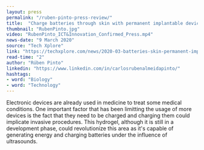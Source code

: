 ```yaml
---
layout: press
permalink: "/ruben-pinto-press-review/"
title:  "Charge batteries through skin with permanent implantable device concept"
thumbnail: "RubenPinto.jpg"
video: "RubenPinto_ICT&Innovation_Confirmed_Press.mp4"
news-date: "9 March 2020"
source: "Tech Xplore"
link: "https://techxplore.com/news/2020-03-batteries-skin-permanent-implantable-device.html"
read-time: "2"
author: "Rúben Pinto"
linkedin: "https://www.linkedin.com/in/carlosrubenalmeidapinto/"
hashtags:
- word: "Biology"
- word: "Technology"
---
```


Electronic devices are already used in medicine to treat some medical conditions. One important factor that has been limitting the usage of more devices is the fact that they need to be charged and charging them could implicate invasive procedures. This hydrogel, although it is still in a development phase, could revolutionize this area as it's capable of generating energy and charging batteries under the influence of ultrasounds.